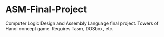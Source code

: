 # ASM-Final-Project
Computer Logic Design and Assembly Language final project. Towers of Hanoi concept game. Requires Tasm, DOSbox, etc.
